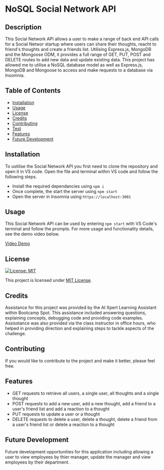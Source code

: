 # NoSQL Social Network API

## Description

This Social Network API allows a user to make a range of back end API calls for a Social Networ startup where users can share their thoughts, reacht to friend's thoughts and create a friends list. Utilising Express.js, MongoDB and the Mongoose ODM, it provides a full range of GET, PUT, POST and DELETE routes to add new data and update existing data. This project has allowed me to utilise a NoSQL database model as well as Express.js, MongoDB and Mongoose to access and make requests to a database via Insomnia.

## Table of Contents

- [Installation](#installation)
- [Usage](#usage)
- [License](#license)
- [Credits](#credits)
- [Contributing](#contributing)
- [Test](#test)
- [Features](#features)
- [Future Development](#future-development)

## Installation

To ustilise the Social Network API you first need to clone the repository and open it in VS code. Open the file and terminal within VS code and follow the following steps.

- Install the required dependancies using `npm i`
- Once complete, the start the server using `npm start`
- Open the server in Insomnia using `https://localhost:3001`

## Usage

This Social Network API can be used by entering `npm start` with VS Code's terminal and follow the prompts. For more usage and functionality details, see the demo video below.

[Video Demo](https://drive.google.com/file/d/1eD8uzx_ATaQw65OtA1Jvqe_Vf-m5u4IV/view?usp=sharing)

## License

[![License: MIT](https://img.shields.io/badge/License-MIT-yellow.svg)](https://opensource.org/licenses/MIT)

This project is licensed under [MIT License](https://opensource.org/licenses/MIT).

## Credits

Assistance for this project was provided by the AI Xpert Learning Assistant within Bootcamp Spot. This assistance included answering questions, explaining concepts, debugging code and providing code examples. Assisstance was also provided via the class instructor in office hours, who helped in providing direction and explaining steps to tackle aspects of the challenge.

## Contributing

If you would like to contribute to the project and make it better, please feel free.

## Features

- GET requests to retrieve all users, a single user, all thoughts and a single thought
- POST requests to add a new user, add a new thought, add a friend to a user's friend list and add a reaction to a thought
- PUT requests to update a user or a thought
- DELETE requests to delete a user, delete a thought, delete a friend from a user's friend list or delete a reaction to a thought

## Future Development

Future development opportunities for this application including allowing a user to view employees by thier manager, update the manager and view employees by their department.
